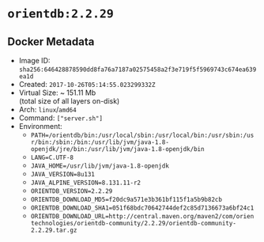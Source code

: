 # `orientdb:2.2.29`

## Docker Metadata

- Image ID: `sha256:646428878590dd8fa76a7187a02575458a2f3e719f5f5969743c674ea639ea1d`
- Created: `2017-10-26T05:14:55.023299332Z`
- Virtual Size: ~ 151.11 Mb  
  (total size of all layers on-disk)
- Arch: `linux`/`amd64`
- Command: `["server.sh"]`
- Environment:
  - `PATH=/orientdb/bin:/usr/local/sbin:/usr/local/bin:/usr/sbin:/usr/bin:/sbin:/bin:/usr/lib/jvm/java-1.8-openjdk/jre/bin:/usr/lib/jvm/java-1.8-openjdk/bin`
  - `LANG=C.UTF-8`
  - `JAVA_HOME=/usr/lib/jvm/java-1.8-openjdk`
  - `JAVA_VERSION=8u131`
  - `JAVA_ALPINE_VERSION=8.131.11-r2`
  - `ORIENTDB_VERSION=2.2.29`
  - `ORIENTDB_DOWNLOAD_MD5=f20dc9a571e3b361bf115f1a5b9b82cb`
  - `ORIENTDB_DOWNLOAD_SHA1=051f68bdc70642744def2c85d7136673a6bf24c1`
  - `ORIENTDB_DOWNLOAD_URL=http://central.maven.org/maven2/com/orientechnologies/orientdb-community/2.2.29/orientdb-community-2.2.29.tar.gz`
